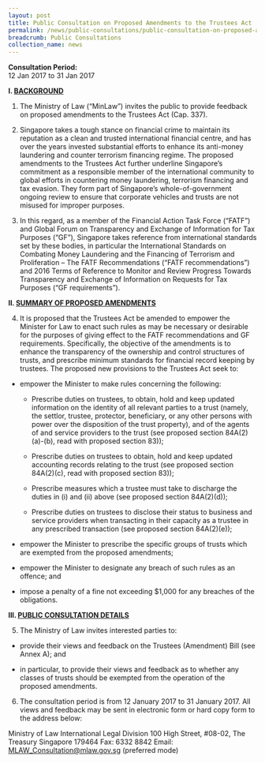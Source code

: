 ```yaml
---
layout: post
title: Public Consultation on Proposed Amendments to the Trustees Act
permalink: /news/public-consultations/public-consultation-on-proposed-amendments-to-the-trustees-act
breadcrumb: Public Consultations
collection_name: news
---
```



**Consultation Period:**  
12 Jan 2017 to 31 Jan 2017

**I. <u>BACKGROUND</u>**

1. The Ministry of Law (“MinLaw”) invites the public to provide feedback on proposed amendments to the Trustees Act (Cap. 337).

2. Singapore takes a tough stance on financial crime to maintain its reputation as a clean and trusted international financial centre, and has over the years invested substantial efforts to enhance its anti-money laundering and counter terrorism financing regime. The proposed amendments to the Trustees Act further underline Singapore’s commitment as a responsible member of the international community to global efforts in countering money laundering, terrorism financing and tax evasion. They form part of Singapore’s whole-of-government ongoing review to ensure that corporate vehicles and trusts are not misused for improper purposes.


3. In this regard, as a member of the Financial Action Task Force (“FATF”) and Global Forum on Transparency and Exchange of Information for Tax Purposes (“GF”), Singapore takes reference from international standards set by these bodies, in particular the International Standards on Combating Money Laundering and the Financing of Terrorism and Proliferation – The FATF Recommendations (“FATF recommendations”) and 2016 Terms of Reference to Monitor and Review Progress Towards Transparency and Exchange of Information on Requests for Tax Purposes (“GF requirements”).

**II. <u>SUMMARY OF PROPOSED AMENDMENTS</u>**

4. It is proposed that the Trustees Act be amended to empower the Minister for Law to enact such rules as may be necessary or desirable for the purposes of giving effect to the FATF recommendations and GF requirements. Specifically, the objective of the amendments is to enhance the transparency of the ownership and control structures of trusts, and prescribe minimum standards for financial record keeping by trustees. The proposed new provisions to the Trustees Act seek to:


  * empower the Minister to make rules concerning the following:

    * Prescribe duties on trustees, to obtain, hold and keep updated information on the identity of all relevant parties to a trust (namely, the settlor, trustee, protector, beneficiary, or any other persons with power over the disposition of the trust property), and of the agents of and service providers to the trust (see proposed section 84A(2)(a)-(b), read with proposed section 83));
    
    * Prescribe duties on trustees to obtain, hold and keep updated accounting records relating to the trust (see proposed section 84A(2)(c), read with proposed section 83));
    
    * Prescribe measures which a trustee must take to discharge the duties in (i) and (ii) above (see proposed section 84A(2)(d));
    
    * Prescribe duties on trustees to disclose their status to business and service providers when transacting in their capacity as a trustee in any prescribed transaction (see proposed section 84A(2)(e));
    
  * empower the Minister to prescribe the specific groups of trusts which are exempted from the proposed amendments;
   
  * empower the Minister to designate any breach of such rules as an offence; and
  
  * impose a penalty of a fine not exceeding $1,000 for any breaches of the obligations.
 
 **III. <u>PUBLIC CONSULTATION DETAILS</u>** 
 
 5. The Ministry of Law invites interested parties to:
 
 * provide their views and feedback on the Trustees (Amendment) Bill (see Annex A); and
 
 * in particular, to provide their views and feedback as to whether any classes of trusts should be exempted from the operation of the proposed amendments.
 
6. The consultation period is from 12 January 2017 to 31 January 2017. All views and feedback may be sent in electronic form or hard copy form to the address below:

Ministry of Law
International Legal Division
100 High Street,
#08-02, The Treasury
Singapore 179464
Fax: 6332 8842
Email: MLAW_Consultation@mlaw.gov.sg (preferred mode)

